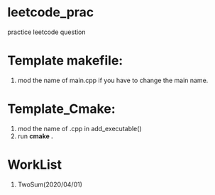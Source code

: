 # leetcode_prac
practice leetcode question

# Template makefile:

1. mod the name of main.cpp if you have to change the main name.

# Template_Cmake:

1. mod the name of .cpp in add_executable()
2. run __cmake .__

# WorkList

1. TwoSum(2020/04/01)